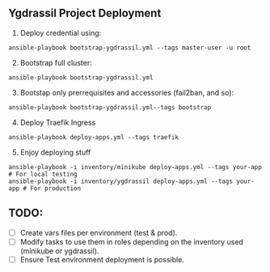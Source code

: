## Ygdrassil Project Deployment

1. Deploy credential using:
```
ansible-playbook bootstrap-ygdrassil.yml --tags master-user -u root
```

2. Bootstrap full cluster:
```
ansible-playbook bootstrap-ygdrassil.yml
```

3. Bootstap only prerrequisites and accessories (fail2ban, and so):
```
ansible-playbook bootstrap-ygdrassil.yml--tags bootstrap
```

4. Deploy Traefik Ingress
```
ansible-playbook deploy-apps.yml --tags traefik
```

5. Enjoy deploying stuff
```
ansible-playbook -i inventory/minikube deploy-apps.yml --tags your-app # For local testing
ansible-playbook -i inventory/ygdrassil deploy-apps.yml --tags your-app # For production
```

## TODO:

- [ ] Create vars files per environment (test & prod).
- [ ] Modify tasks to use them in roles depending on the inventory used (minikube or ygdrassil).
- [ ] Ensure Test environment deployment is possible.
